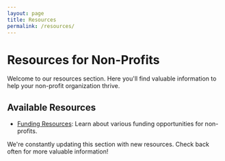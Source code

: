 ```yaml
---
layout: page
title: Resources
permalink: /resources/
---
```


# Resources for Non-Profits

Welcome to our resources section. Here you'll find valuable information to help your non-profit organization thrive.

## Available Resources

- [Funding Resources](/resources/funding/): Learn about various funding opportunities for non-profits.

We're constantly updating this section with new resources. Check back often for more valuable information!
